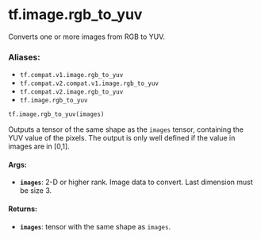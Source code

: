 <div itemscope itemtype="http://developers.google.com/ReferenceObject">
<meta itemprop="name" content="tf.image.rgb_to_yuv" />
<meta itemprop="path" content="Stable" />
</div>

# tf.image.rgb_to_yuv

Converts one or more images from RGB to YUV.

### Aliases:

* `tf.compat.v1.image.rgb_to_yuv`
* `tf.compat.v2.compat.v1.image.rgb_to_yuv`
* `tf.compat.v2.image.rgb_to_yuv`
* `tf.image.rgb_to_yuv`

``` python
tf.image.rgb_to_yuv(images)
```

<!-- Placeholder for "Used in" -->

Outputs a tensor of the same shape as the `images` tensor, containing the YUV
value of the pixels.
The output is only well defined if the value in images are in [0,1].

#### Args:


* <b>`images`</b>: 2-D or higher rank. Image data to convert. Last dimension must be
  size 3.


#### Returns:


* <b>`images`</b>: tensor with the same shape as `images`.